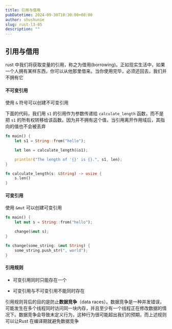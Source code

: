 ```yaml
---
title: 引用与借用
pubDatetime: 2024-09-30T10:30:00+08:00
author: shushunie
slug: rust-l3-05
description: ""
---
```


## 引用与借用

rust 中我们将获取变量的引用，称之为借用(borrowing)。正如现实生活中，如果一个人拥有某样东西，你可以从他那里借来。当你使用完毕，必须还回去，我们并不拥有它

#### 不可变引用

使用 `&` 符号可以创建不可变引用

下面的代码，我们用 `s1` 的引用作为参数传递给 `calculate_length` 函数，而不是把 `s1` 的所有权转移给该函数。因为并不拥有这个值，当引用离开作用域后，其指向的值也不会被丢弃

```rust
fn main() {
    let s1 = String::from("hello");

    let len = calculate_length(&s1);

    println!("The length of '{}' is {}.", s1, len);
}

fn calculate_length(s: &String) -> usize {
    s.len()
}
```

#### 可变引用

使用 `&mut` 可以创建可变引用

```rust
fn main() {
    let mut s = String::from("hello");

    change(&mut s);
}

fn change(some_string: &mut String) {
    some_string.push_str(", world");
}
```

#### 引用规则

- 可变引用同时只能存在一个

- 可变引用与不可变引用不能同时存在

引用规则背后的目的是防止**数据竞争**（data races）。数据竞争是一种并发错误，可能发生在多个线程同时访问同一块内存，并且至少有一个线程正在修改数据的情况下。数据竞争会导致未定义行为，这种行为很可能超出我们的预期，而上述规则可以让Rust 在编译期就避免数据竞争
